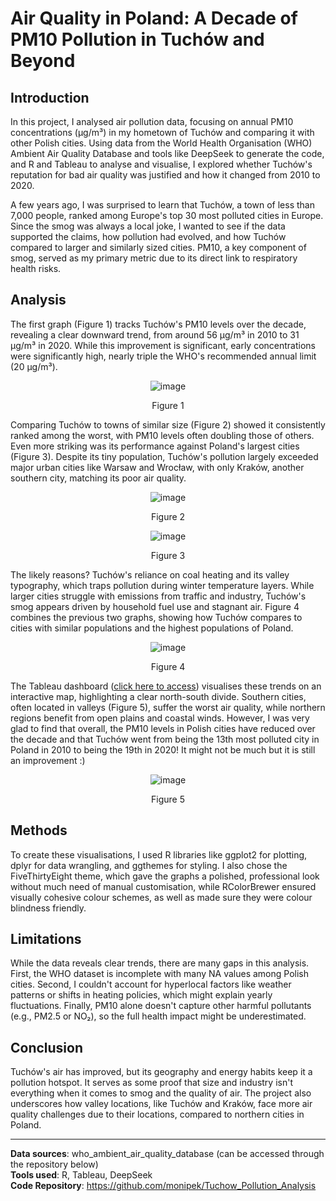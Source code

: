 # Air Quality in Poland: A Decade of PM10 Pollution in Tuchów and Beyond

## Introduction
In this project, I analysed air pollution data, focusing on annual PM10 concentrations (μg/m³) in my hometown of Tuchów and comparing it with other Polish cities. Using data from the World Health Organisation (WHO) Ambient Air Quality Database and tools like DeepSeek to generate the code, and R and Tableau to analyse and visualise, I explored whether Tuchów's reputation for bad air quality was justified and how it changed from 2010 to 2020.

A few years ago, I was surprised to learn that Tuchów, a town of less than 7,000 people, ranked among Europe's top 30 most polluted cities in Europe. Since the smog was always a local joke, I wanted to see if the data supported the claims, how pollution had evolved, and how Tuchów compared to larger and similarly sized cities. PM10, a key component of smog, served as my primary metric due to its direct link to respiratory health risks.

## Analysis
The first graph (Figure 1) tracks Tuchów's PM10 levels over the decade, revealing a clear downward trend, from around 56 μg/m³ in 2010 to 31 μg/m³ in 2020. While this improvement is significant, early concentrations were significantly high, nearly triple the WHO's recommended annual limit (20 μg/m³).

<div align="center">
  
![image](https://github.com/user-attachments/assets/d0f13e95-9e9a-4629-bdb5-66a8e4604bb4)

Figure 1
</div>

Comparing Tuchów to towns of similar size (Figure 2) showed it consistently ranked among the worst, with PM10 levels often doubling those of others. Even more striking was its performance against Poland's largest cities (Figure 3). Despite its tiny population, Tuchów's pollution largely exceeded major urban cities like Warsaw and Wrocław, with only Kraków, another southern city, matching its poor air quality.

<div align="center">
  
![image](https://github.com/user-attachments/assets/776bab77-e62c-4ead-b198-f0f08a773046)

Figure 2
</div>


<div align="center">
  
![image](https://github.com/user-attachments/assets/74175ce0-b9ac-48a2-a69d-6d3706482553)

Figure 3
</div>


The likely reasons? Tuchów's reliance on coal heating and its valley typography, which traps pollution during winter temperature layers. While larger cities struggle with emissions from traffic and industry, Tuchów's smog appears driven by household fuel use and stagnant air. Figure 4 combines the previous two graphs, showing how Tuchów compares to cities with similar populations and the highest populations of Poland.

<div align="center">
  
![image](https://github.com/user-attachments/assets/bd33dc4d-720c-439e-87a4-8484a7d026f4)

Figure 4
</div>


The Tableau dashboard ([click here to access](https://public.tableau.com/app/profile/monika.pekosz3314/viz/PolandPollutionLevelsDashboard/AveragePM10)) visualises these trends on an interactive map, highlighting a clear north-south divide. Southern cities, often located in valleys (Figure 5), suffer the worst air quality, while northern regions benefit from open plains and coastal winds. However, I was very glad to find that overall, the PM10 levels in Polish cities have reduced over the decade and that Tuchów went from being the 13th most polluted city in Poland in 2010 to being the 19th in 2020! It might not be much but it is still an improvement :)

<div align="center">
  
![image](https://github.com/user-attachments/assets/260aa99b-71a7-4cf8-862f-2c99937907a7)

Figure 5
</div>

## Methods
To create these visualisations, I used R libraries like ggplot2 for plotting, dplyr for data wrangling, and ggthemes for styling. I also chose the FiveThirtyEight theme, which gave the graphs a polished, professional look without much need of manual customisation, while RColorBrewer ensured visually cohesive colour schemes, as well as made sure they were colour blindness friendly.

## Limitations
While the data reveals clear trends, there are many gaps in this analysis. First, the WHO dataset is incomplete with many NA values among Polish cities. Second, I couldn't account for hyperlocal factors like weather patterns or shifts in heating policies, which might explain yearly fluctuations. Finally, PM10 alone doesn't capture other harmful pollutants (e.g., PM2.5 or NO₂), so the full health impact might be underestimated.

## Conclusion
Tuchów's air has improved, but its geography and energy habits keep it a pollution hotspot. It serves as some proof that size and industry isn't everything when it comes to smog and the quality of air. The project also underscores how valley locations, like Tuchów and Kraków, face more air quality challenges due to their locations, compared to northern cities in Poland.

---

**Data sources**: who_ambient_air_quality_database (can be accessed through the repository below)  
**Tools used**: R, Tableau, DeepSeek    
**Code Repository**: https://github.com/monipek/Tuchow_Pollution_Analysis
